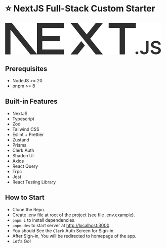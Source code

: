 # ⭐ NextJS Full-Stack Custom Starter

![Homepage](./public/next.svg)

## Prerequisites

- NodeJS >= 20
- pnpm >= 8

## Built-in Features

- NextJS
- Typescript
- Zod
- Tailwind CSS
- Eslint + Prettier
- Zustand
- Prisma
- Clerk Auth
- Shadcn UI
- Axios
- React Query
- Trpc
- Jest
- React Testing Library

## How to Start

- Clone the Repo.
- Create .env file at root of the project (see file .env.example).
- `pnpm i` to install dependencies.
- `pnpm dev` to start server at <http://localhost:3000>.
- You should See the `Clerk` Auth Screen for Sign-in.
- After Sign-in, You will be redirected to homepage of the app.
- Let's Go!
